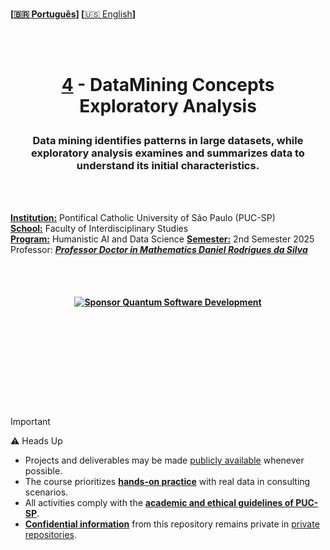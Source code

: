 
<br>

**\[[🇧🇷 Português](README.pt_BR.md)\] \[**[🇺🇸 English](README.md)**\]**


<br><br>



# <p align="center"> [4]() - DataMining Concepts Exploratory Analysis
### <p align="center"> Data mining identifies patterns in large datasets, while exploratory analysis examines and summarizes data to understand its initial characteristics.


<br><br>


[**Institution:**]() Pontifical Catholic University of São Paulo (PUC-SP)  
[**School:**]() Faculty of Interdisciplinary Studies  
[**Program:**]() Humanistic AI and Data Science
[**Semester:**]() 2nd Semester 2025  
Professor:  [***Professor Doctor in Mathematics Daniel Rodrigues da Silva***](https://www.linkedin.com/in/daniel-rodrigues-048654a5/)

<br><br>

#### <p align="center"> [![Sponsor Quantum Software Development](https://img.shields.io/badge/Sponsor-Quantum%20Software%20Development-brightgreen?logo=GitHub)](https://github.com/sponsors/Quantum-Software-Development)


 <!--Confidentiality statement -->

<br><br><br>

#

<br><br><br>

> [!IMPORTANT]
> 
> ⚠️ Heads Up
>
> * Projects and deliverables may be made [publicly available]() whenever possible.
> * The course prioritizes [**hands-on practice**]() with real data in consulting scenarios.
> * All activities comply with the [**academic and ethical guidelines of PUC-SP**]().
> * [**Confidential information**]() from this repository remains private in [private repositories]().
>

<br><br><br>
